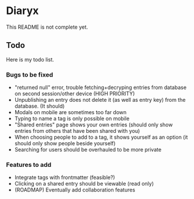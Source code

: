 # Diaryx

This README is not complete yet.

## Todo

Here is my todo list.

### Bugs to be fixed

- "returned null" error, trouble fetching+decryping entries from database on second session/other device (HIGH PRIORITY)
- Unpublishing an entry does not delete it (as well as entry key) from the database. (It should)
- Modals on mobile are sometimes too far down
- Typing to name a tag is only possible on mobile
- "Shared entries" page shows your own entries (should only show entries from others that have been shared with you)
- When choosing people to add to a tag, it shows yourself as an option (it should only show people beside yourself)
- Searching for users should be overhauled to be more private

### Features to add

- Integrate tags with frontmatter (feasible?)
- Clicking on a shared entry should be viewable (read only)
- (ROADMAP) Eventually add collaboration features
